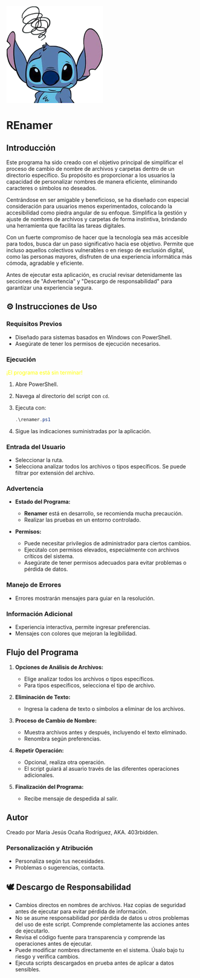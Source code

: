 ![Stitch moon face](https://github.com/403rbidden/Scripting-en-Windows/blob/main/PowerShell/Renamer/stitch_moon_face.png)

# REnamer

## Introducción

Este programa ha sido creado con el objetivo principal de simplificar el proceso de cambio de nombre de archivos y carpetas dentro de un directorio específico. 
Su propósito es proporcionar a los usuarios la capacidad de personalizar nombres de manera eficiente, eliminando caracteres o símbolos no deseados.

Centrándose en ser amigable y beneficioso, se ha diseñado con especial consideración para usuarios menos experimentados, colocando la accesibilidad como piedra angular de su enfoque. 
Simplifica la gestión y ajuste de nombres de archivos y carpetas de forma instintiva, brindando una herramienta que facilita las tareas digitales.

Con un fuerte compromiso de hacer que la tecnología sea más accesible para todos, busca dar un paso significativo hacia ese objetivo. 
Permite que incluso aquellos colectivos vulnerables o en riesgo de exclusión digital, como las personas mayores, disfruten de una experiencia informática más cómoda, agradable y eficiente.

Antes de ejecutar esta aplicación, es crucial revisar detenidamente las secciones de "Advertencia" y "Descargo de responsabilidad" para garantizar una experiencia segura.

## ⚙️ Instrucciones de Uso

### Requisitos Previos
- Diseñado para sistemas basados en Windows con PowerShell.
- Asegúrate de tener los permisos de ejecución necesarios.

### Ejecución
<span style="color:yellow">¡El programa está sin terminar!</span>
1. Abre PowerShell.
2. Navega al directorio del script con `cd`.
3. Ejecuta con:

    ```powershell
    .\renamer.ps1
    ```
5. Sigue las indicaciones suministradas por la aplicación.

### Entrada del Usuario
- Seleccionar la ruta.
- Selecciona analizar todos los archivos o tipos específicos.
Se puede filtrar por extensión del archivo.

### Advertencia
- **Estado del Programa:**
  - **Renamer** está en desarrollo, se recomienda mucha precaución.
  - Realizar las pruebas en un entorno controlado.

- **Permisos:**
  - Puede necesitar privilegios de administrador para ciertos cambios.
  - Ejecútalo con permisos elevados, especialmente con archivos críticos del sistema.
  - Asegúrate de tener permisos adecuados para evitar problemas o pérdida de datos.

### Manejo de Errores
- Errores mostrarán mensajes para guiar en la resolución.

### Información Adicional
- Experiencia interactiva, permite ingresar preferencias.
- Mensajes con colores que mejoran la legibilidad.

## Flujo del Programa

1. **Opciones de Análisis de Archivos:**
   - Elige analizar todos los archivos o tipos específicos.
   - Para tipos específicos, selecciona el tipo de archivo.

2. **Eliminación de Texto:**
   - Ingresa la cadena de texto o símbolos a eliminar de los archivos.

3. **Proceso de Cambio de Nombre:**
   - Muestra archivos antes y después, incluyendo el texto eliminado.
   - Renombra según preferencias.

4. **Repetir Operación:**
   - Opcional, realiza otra operación.
   - El script guiará al asuario través de las diferentes operaciones adicionales.

5. **Finalización del Programa:**
   - Recibe mensaje de despedida al salir.

## Autor
Creado por María Jesús Ocaña Rodríguez, AKA. 403rbidden.

### Personalización y Atribución
- Personaliza según tus necesidades.
- Problemas o sugerencias, contacta.

## 🕊 Descargo de Responsabilidad
- Cambios directos en nombres de archivos. Haz copias de seguridad antes de ejecutar para evitar pérdida de información.
- No se asume responsabilidad por pérdida de datos u otros problemas del uso de este script.
  Comprende completamente las acciones antes de ejecutarlo.
- Revisa el código fuente para transparencia y comprende las operaciones antes de ejecutar.
- Puede modificar nombres directamente en el sistema. Úsalo bajo tu riesgo y verifica cambios.
- Ejecuta scripts descargados en prueba antes de aplicar a datos sensibles.
